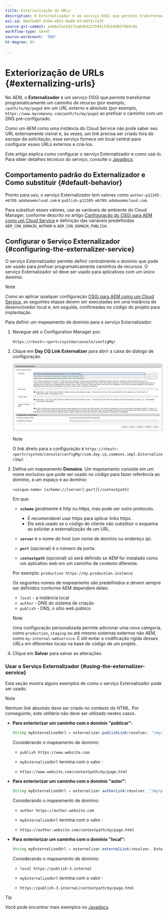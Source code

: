 ```yaml
---
title: Exteriorização de URLs
description: O Externalizador é um serviço OSGi que permite transformar programaticamente um caminho de recurso em um URL externo e absoluto.
exl-id: 06efb40f-6344-4831-8ed9-9fc49f2c7a3f
source-git-commit: a446efacb91f1a620d227b9413761dd857089c96
workflow-type: tm+mt
source-wordcount: '569'
ht-degree: 0%

---
```


# Exteriorização de URLs {#externalizing-urls}

No AEM, o **Externalizador** é um serviço OSGi que permite transformar programaticamente um caminho de recurso (por exemplo, `/path/to/my/page`) em um URL externo e absoluto (por exemplo, `https://www.mycompany.com/path/to/my/page`) ao prefixar o caminho com um DNS pré-configurado.

Como um AEM como uma instância do Cloud Service não pode saber seu URL externamente visível e, às vezes, um link precisa ser criado fora do escopo da solicitação, esse serviço fornece um local central para configurar esses URLs externos e criá-los.

Este artigo explica como configurar o serviço Externalizador e como usá-lo. Para obter detalhes técnicos do serviço, consulte o [Javadocs](https://docs.adobe.com/content/help/en/experience-manager-cloud-service-javadoc/com/day/cq/commons/Externalizer.html).

## Comportamento padrão do Externalizador e Como substituir {#default-behavior}

Pronto para uso, o serviço Externalizador tem valores como `author-p12345-e6789.adobeaemcloud.com` e `publish-p12345-e6789.adobeaemcloud.com`.

Para substituir esses valores, use as variáveis de ambiente do Cloud Manager, conforme descrito no artigo [Configuração do OSGi para AEM como um Cloud Service](/help/implementing/deploying/configuring-osgi.md#cloud-manager-api-format-for-setting-properties) e definição das variáveis predefinidas `AEM_CDN_DOMAIN_AUTHOR` e `AEM_CDN_DOMAIN_PUBLISH`.

## Configurar o Serviço Externalizador {#configuring-the-externalizer-service}

O serviço Externalizador permite definir centralmente o domínio que pode ser usado para prefixar programaticamente caminhos de recursos. O serviço Externalizador só deve ser usado para aplicativos com um único domínio.

>[!NOTE]
>
>Como ao aplicar qualquer configuração [OSGi para AEM como um Cloud Service,](/help/implementing/deploying/overview.md#osgi-configuration) as seguintes etapas devem ser executadas em uma instância de desenvolvedor local e, em seguida, confirmadas no código do projeto para implantação.

Para definir um mapeamento de domínio para o serviço Externalizador:

1. Navegue até o Configuration Manager por:

   `https://<host>:<port>/system/console/configMgr`

1. Clique em **Day CQ Link Externalizer** para abrir a caixa de diálogo de configuração.

   ![A configuração OSGi do Externalizador](./assets/externalizer-osgi.png)

   >[!NOTE]
   >
   >O link direto para a configuração é `https://<host>:<port>/system/console/configMgr/com.day.cq.commons.impl.ExternalizerImpl`

1. Defina um mapeamento **Domains**. Um mapeamento consiste em um nome exclusivo que pode ser usado no código para fazer referência ao domínio, a um espaço e ao domínio:

   `<unique-name> [scheme://]server[:port][/contextpath]`

   Em que:

   * **`scheme`** geralmente é http ou https, mas pode ser outro protocolo.

      * É recomendável usar https para aplicar links https.
      * Ele será usado se o código do cliente não substituir o esquema ao solicitar a externalização de um URL.
   * **`server`** é o nome do host (um nome de domínio ou endereço ip).
   * **`port`** (opcional) é o número da porta.
   * **`contextpath`** (opcional) só será definido se AEM for instalado como um aplicativo web em um caminho de contexto diferente.

   Por exemplo: `production https://my.production.instance`

   Os seguintes nomes de mapeamento são predefinidos e devem sempre ser definidos conforme AEM dependem deles:

   * `local` - a instância local
   * `author` - DNS do sistema de criação
   * `publish` - DNS, o sítio web público

   >[!NOTE]
   >
   >Uma configuração personalizada permite adicionar uma nova categoria, como `production`, `staging` ou até mesmo sistemas externos não AEM, como `my-internal-webservice`. É útil evitar a codificação rígida desses URLs em diferentes locais na base de código de um projeto.

1. Clique em **Salvar** para salvar as alterações.

### Usar o Serviço Externalizador {#using-the-externalizer-service}

Esta seção mostra alguns exemplos de como o serviço Externalizador pode ser usado.

>[!NOTE]
>
>Nenhum link absoluto deve ser criado no contexto do HTML. Por conseguinte, este utilitário não deve ser utilizado nestes casos.

* **Para exteriorizar um caminho com o domínio &quot;publicar&quot;:**

   ```java
   String myExternalizedUrl = externalizer.publishLink(resolver, "/my/page") + ".html";
   ```

   Considerando o mapeamento de domínio:

   * `publish https://www.website.com`

   * `myExternalizedUrl` termina com o valor :

   * `https://www.website.com/contextpath/my/page.html`

* **Para exteriorizar um caminho com o domínio &quot;autor&quot;:**

   ```java
   String myExternalizedUrl = externalizer.authorLink(resolver, "/my/page") + ".html";
   ```

   Considerando o mapeamento de domínio:

   * `author https://author.website.com`

   * `myExternalizedUrl` termina com o valor :

   * `https://author.website.com/contextpath/my/page.html`

* **Para exteriorizar um caminho com o domínio &quot;local&quot;:**

   ```java
   String myExternalizedUrl = externalizer.externalLink(resolver, Externalizer.LOCAL, "/my/page") + ".html";
   ```

   Considerando o mapeamento de domínio:

   * `local https://publish-3.internal`

   * `myExternalizedUrl` termina com o valor :

   * `https://publish-3.internal/contextpath/my/page.html`

>[!TIP]
>
>Você pode encontrar mais exemplos no [Javadocs](https://docs.adobe.com/content/help/en/experience-manager-cloud-service-javadoc/com/day/cq/commons/Externalizer.html).
